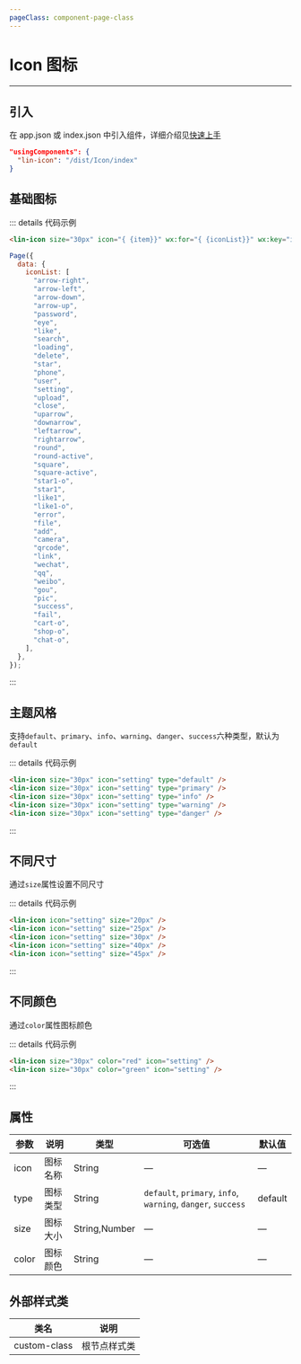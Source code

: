 ```yaml
---
pageClass: component-page-class
---
```




# Icon 图标

---


<demo-image src='/componentImage/basic/icon.png' />

## 引入

在 app.json 或 index.json 中引入组件，详细介绍见[快速上手](/guide/start)

```json
"usingComponents": {
  "lin-icon": "/dist/Icon/index"
}
```

## 基础图标

::: details 代码示例

```html
<lin-icon size="30px" icon="{ {item}}" wx:for="{ {iconList}}" wx:key="item" />
```

```javascript
Page({
  data: {
    iconList: [
      "arrow-right",
      "arrow-left",
      "arrow-down",
      "arrow-up",
      "password",
      "eye",
      "like",
      "search",
      "loading",
      "delete",
      "star",
      "phone",
      "user",
      "setting",
      "upload",
      "close",
      "uparrow",
      "downarrow",
      "leftarrow",
      "rightarrow",
      "round",
      "round-active",
      "square",
      "square-active",
      "star1-o",
      "star1",
      "like1",
      "like1-o",
      "error",
      "file",
      "add",
      "camera",
      "qrcode",
      "link",
      "wechat",
      "qq",
      "weibo",
      "gou",
      "pic",
      "success",
      "fail",
      "cart-o",
      "shop-o",
      "chat-o",
    ],
  },
});
```

:::

## 主题风格

支持`default`、`primary`、`info`、`warning`、`danger`、`success`六种类型，默认为`default`

::: details 代码示例

```html
<lin-icon size="30px" icon="setting" type="default" />
<lin-icon size="30px" icon="setting" type="primary" />
<lin-icon size="30px" icon="setting" type="info" />
<lin-icon size="30px" icon="setting" type="warning" />
<lin-icon size="30px" icon="setting" type="danger" />
```

:::

## 不同尺寸

通过`size`属性设置不同尺寸

::: details 代码示例

```html
<lin-icon icon="setting" size="20px" />
<lin-icon icon="setting" size="25px" />
<lin-icon icon="setting" size="30px" />
<lin-icon icon="setting" size="40px" />
<lin-icon icon="setting" size="45px" />
```

:::

## 不同颜色

通过`color`属性图标颜色

::: details 代码示例

```html
<lin-icon size="30px" color="red" icon="setting" />
<lin-icon size="30px" color="green" icon="setting" />
```

:::

## 属性

| 参数  | 说明     | 类型          | 可选值                                                       | 默认值  |
| ----- | -------- | ------------- | ------------------------------------------------------------ | ------- |
| icon  | 图标名称 | String        | —                                                            | —       |
| type  | 图标类型 | String        | `default`, `primary`, `info`, `warning`, `danger`, `success` | default |
| size  | 图标大小 | String,Number | —                                                            | —       |
| color | 图标颜色 | String        | —                                                            | —       |

## 外部样式类

| 类名     | 说明         |
| ------------ | ------------ |
| custom-class | 根节点样式类 |
